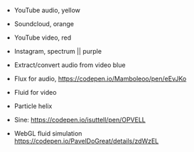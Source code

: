 -   YouTube audio, yellow
-   Soundcloud, orange
-   YouTube video, red
-   Instagram, spectrum || purple
-   Extract/convert audio from video blue

-   Flux for audio, https://codepen.io/Mamboleoo/pen/eEvJKo
-   Fluid for video
-   Particle helix
-   Sine: https://codepen.io/isuttell/pen/OPVELL
-   WebGL fluid simulation https://codepen.io/PavelDoGreat/details/zdWzEL

